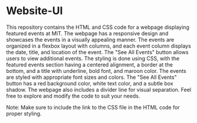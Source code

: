 # Website-UI
This repository contains the HTML and CSS code for a webpage displaying featured events at MIT. The webpage has a responsive design and showcases the events in a visually appealing manner. The events are organized in a flexbox layout with columns, and each event column displays the date, title, and location of the event. The "See All Events" button allows users to view additional events. The styling is done using CSS, with the featured events section having a centered alignment, a border at the bottom, and a title with underline, bold font, and maroon color. The events are styled with appropriate font sizes and colors. The "See All Events" button has a red background color, white text color, and a subtle box shadow. The webpage also includes a divider line for visual separation. Feel free to explore and modify the code to suit your needs.

Note: Make sure to include the link to the CSS file in the HTML code for proper styling.
